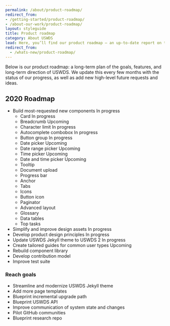 ```yaml
---
permalink: /about/product-roadmap/
redirect_from:
- /getting-started/product-roadmap/
- /about-our-work/product-roadmap/
layout: styleguide
title: Product roadmap
category: About USWDS
lead: Here, you’ll find our product roadmap — an up-to-date report on the work we’re doing.
redirect_from:
  - /whats-new/product-roadmap/
---
```


Below is our product roadmap: a long-term plan of the goals, features,
and long-term direction of USWDS. We update this
every few months with the status of our progress, as well as add new
high-level future requests and ideas.

<!-- TODO: Make these into issues; add roadmap project board
You can also <a href="https://github.com/uswds/uswds/milestone/52" class="">view our product roadmap goals on GitHub</a>. -->

<h2>2020 Roadmap</h2>

<div class="maxw-tablet">
  <ul class="site-roadmap-list">
    <li class="site-roadmap-list__item"><span class="flex-fill">Build most-requested new components</span> <span class="usa-tag label-in-progress flex-auto">In progress</span>
      <ul class="site-roadmap-list__sublist">
        <li class="site-roadmap-list__item"><span class="flex-fill">Card</span> <span class="usa-tag label-in-progress">In progress</span></li>
        <li class="site-roadmap-list__item"><span class="flex-fill">Breadcrumb</span> <span class="usa-tag label-to-do">Upcoming</span></li>
        <li class="site-roadmap-list__item"><span class="flex-fill">Character limit</span> <span class="usa-tag label-in-progress">In progress</span></li>
        <li class="site-roadmap-list__item"><span class="flex-fill">Autocomplete combobox</span> <span class="usa-tag label-in-progress">In progress</span></li>
        <li class="site-roadmap-list__item"><span class="flex-fill">Button group</span> <span class="usa-tag label-in-progress">In progress</span></li>
        <li class="site-roadmap-list__item"><span class="flex-fill">Date picker</span>  <span class="usa-tag label-to-do">Upcoming</span></li>
        <li class="site-roadmap-list__item"><span class="flex-fill">Date range picker</span>  <span class="usa-tag label-to-do">Upcoming</span></li>
        <li class="site-roadmap-list__item"><span class="flex-fill">Time picker</span>  <span class="usa-tag label-to-do">Upcoming</span></li>
        <li class="site-roadmap-list__item"><span class="flex-fill">Date and time picker</span> <span class="usa-tag label-to-do">Upcoming</span></li>
        <li class="site-roadmap-list__item">Tooltip</li>
        <li class="site-roadmap-list__item">Document upload</li>
        <li class="site-roadmap-list__item">Progress bar</li>
        <li class="site-roadmap-list__item">Anchor</li>
        <li class="site-roadmap-list__item">Tabs</li>
        <li class="site-roadmap-list__item">Icons</li>
        <li class="site-roadmap-list__item">Button icon</li>
        <li class="site-roadmap-list__item">Paginator</li>
        <li class="site-roadmap-list__item">Advanced layout</li>
        <li class="site-roadmap-list__item">Glossary</li>
        <li class="site-roadmap-list__item">Data tables</li>
        <li class="site-roadmap-list__item">Top tasks</li>
      </ul>
    </li>
    <li class="site-roadmap-list__item"><span class="flex-fill">Simplify and improve design assets</span> <span class="usa-tag label-in-progress">In progress</span></li>
    <li class="site-roadmap-list__item"><span class="flex-fill">Develop product design principles</span> <span class="usa-tag label-in-progress">In progress</span></li>
    <li class="site-roadmap-list__item"><span class="flex-fill">Update USWDS Jekyll theme to USWDS 2</span> <span class="usa-tag label-in-progress">In progress</span></li>
    <li class="site-roadmap-list__item"><span class="flex-fill">Create tailored guides for common user types</span> <span class="usa-tag label-to-do">Upcoming</span></li>
    <li class="site-roadmap-list__item">Rebuild component library</li>
    <li class="site-roadmap-list__item">Develop contribution model</li>
    <li class="site-roadmap-list__item">Improve test suite</li>
  </ul>
</div>

<h3>Reach goals</h3>
<div class="maxw-tablet">
  <ul class="site-roadmap-list__sublist">
    <li class="site-roadmap-list__item"><span class="flex-fill">Streamline and modernize USWDS Jekyll theme</span></li>
    <li class="site-roadmap-list__item">Add more page templates</li>
    <li class="site-roadmap-list__item">Blueprint incremental upgrade path</li>
    <li class="site-roadmap-list__item">Blueprint USWDS API</li>
    <li class="site-roadmap-list__item">Improve communication of system state and changes</li>
    <li class="site-roadmap-list__item">Pilot GitHub communities</li>
    <li class="site-roadmap-list__item">Blueprint research repo</li>
  </ul>
</div>